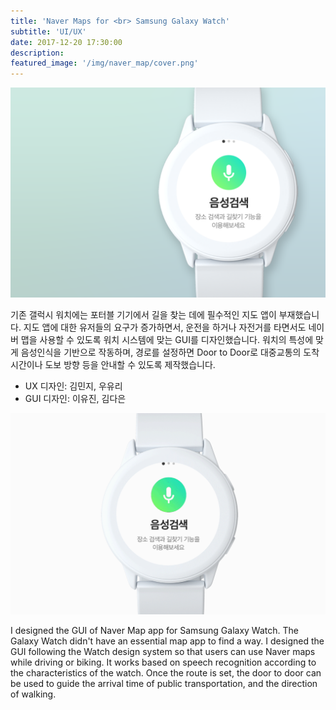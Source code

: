 ```yaml
---
title: 'Naver Maps for <br> Samsung Galaxy Watch'
subtitle: 'UI/UX'
date: 2017-12-20 17:30:00
description: 
featured_image: '/img/naver_map/cover.png'
---
```

![](/img/naver_map/cover.png)

기존 갤럭시 워치에는 포터블 기기에서 길을 찾는 데에 필수적인 지도 앱이 부재했습니다.
지도 앱에 대한 유저들의 요구가 증가하면서, 운전을 하거나 자전거를 타면서도 네이버 맵을 사용할 수 있도록 워치 시스템에 맞는 GUI를 디자인했습니다.
워치의 특성에 맞게 음성인식을 기반으로 작동하며, 경로를 설정하면 Door to Door로 대중교통의 도착시간이나 도보 방향 등을 안내할 수 있도록 제작했습니다.
<br>

- UX 디자인: 김민지, 우유리
- GUI 디자인: 이유진, 김다은

![](/img/naver_map/navermap_01.gif)


I designed the GUI of Naver Map app for Samsung Galaxy Watch.
The Galaxy Watch didn't have an essential map app to find a way. I designed the GUI following the Watch design system so that users can use Naver maps while driving or biking.
It works based on speech recognition according to the characteristics of the watch. Once the route is set, the door to door can be used to guide the arrival time of public transportation, and the direction of walking.